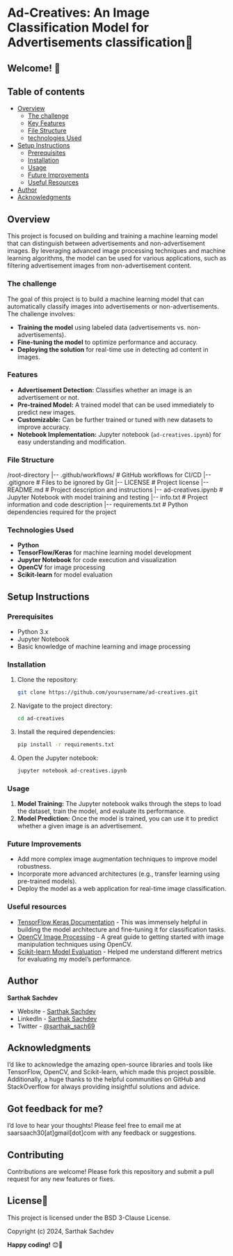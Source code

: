 # Ad-Creatives: An Image Classification Model for Advertisements classification🤖

## Welcome! 👋

## Table of contents

- [Overview](#overview)
  - [The challenge](#the-challenge)
  - [Key Features](#features)
  - [File Structure](#file-structure)
  - [technologies Used](#technologies-used)
- [Setup Instructions](#setup-instructions)
  - [Prerequisites](#prerequisites)
  - [Installation](#installation)
  - [Usage](#usage)
  - [Future Improvements](#future-improvements)
  - [Useful Resources](#useful-resources)
- [Author](#author)
- [Acknowledgments](#acknowledgments)

## Overview
This project is focused on building and training a machine learning model that can distinguish between advertisements and non-advertisement images. By leveraging advanced image processing techniques and machine learning algorithms, the model can be used for various applications, such as filtering advertisement images from non-advertisement content.

### The challenge
The goal of this project is to build a machine learning model that can automatically classify images into advertisements or non-advertisements. The challenge involves:

- **Training the model** using labeled data (advertisements vs. non-advertisements).
- **Fine-tuning the model** to optimize performance and accuracy.
- **Deploying the solution** for real-time use in detecting ad content in images.

### Features
- **Advertisement Detection:** Classifies whether an image is an advertisement or not.
- **Pre-trained Model:** A trained model that can be used immediately to predict new images.
- **Customizable:** Can be further trained or tuned with new datasets to improve accuracy.
- **Notebook Implementation:** Jupyter notebook (`ad-creatives.ipynb`) for easy understanding and modification.

### File Structure
/root-directory
|-- .github/workflows/           # GitHub workflows for CI/CD
|-- .gitignore                   # Files to be ignored by Git
|-- LICENSE                      # Project license
|-- README.md                    # Project description and instructions
|-- ad-creatives.ipynb            # Jupyter Notebook with model training and testing
|-- info.txt                     # Project information and code description
|-- requirements.txt             # Python dependencies required for the project

### Technologies Used
- **Python**
- **TensorFlow/Keras** for machine learning model development
- **Jupyter Notebook** for code execution and visualization
- **OpenCV** for image processing
- **Scikit-learn** for model evaluation

## Setup Instructions

### Prerequisites
- Python 3.x
- Jupyter Notebook
- Basic knowledge of machine learning and image processing

### Installation

1. Clone the repository:
   ```bash
   git clone https://github.com/yourusername/ad-creatives.git
   ```
2. Navigate to the project directory:
   ```bash
   cd ad-creatives
   ```
3. Install the required dependencies:
   ```bash
   pip install -r requirements.txt
   ```
4. Open the Jupyter notebook:
   ```bash
   jupyter notebook ad-creatives.ipynb
   ```

### Usage
1. **Model Training:** The Jupyter notebook walks through the steps to load the dataset, train the model, and evaluate its performance.
2. **Model Prediction:** Once the model is trained, you can use it to predict whether a given image is an advertisement.

### Future Improvements
- Add more complex image augmentation techniques to improve model robustness.
- Incorporate more advanced architectures (e.g., transfer learning using pre-trained models).
- Deploy the model as a web application for real-time image classification.

### Useful resources

- [TensorFlow Keras Documentation](https://www.tensorflow.org/guide/keras) - This was immensely helpful in building the model architecture and fine-tuning it for classification tasks.
- [OpenCV Image Processing](https://docs.opencv.org/4.x/d6/d00/tutorial_py_root.html) - A great guide to getting started with image manipulation techniques using OpenCV.
- [Scikit-learn Model Evaluation](https://scikit-learn.org/stable/modules/model_evaluation.html) - Helped me understand different metrics for evaluating my model’s performance.

## Author

<b><strong>Sarthak Sachdev</strong></b>
- Website - [Sarthak Sachdev](https://itsmesarthak.netlify.app/)
- LinkedIn - [Sarthak Sachdev](https://www.linkedin.com/in/sarthak2004/)
- Twitter - [@sarthak_sach69](https://www.twitter.com/sarthak_sach69)

## Acknowledgments

I’d like to acknowledge the amazing open-source libraries and tools like TensorFlow, OpenCV, and Scikit-learn, which made this project possible. Additionally, a huge thanks to the helpful communities on GitHub and StackOverflow for always providing insightful solutions and advice.

## Got feedback for me?

I’d love to hear your thoughts! Please feel free to email me at saarsaach30[at]gmail[dot]com with any feedback or suggestions.

## Contributing
Contributions are welcome! Please fork this repository and submit a pull request for any new features or fixes.

## License📃
This project is licensed under the BSD 3-Clause License.

Copyright (c) 2024, Sarthak Sachdev

**Happy coding!** 😊🚀
